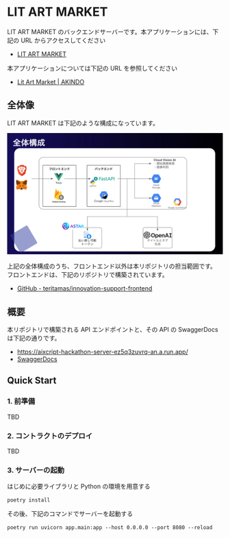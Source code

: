 # LIT ART MARKET

LIT ART MARKET のバックエンドサーバーです。本アプリケーションには、下記の URL からアクセスしてください

- [LIT ART MARKET](https://hackathon-sandbox-389814.web.app/mypage)

本アプリケーションについては下記の URL を参照してください

- [Lit Art Market | AKINDO](https://app.akindo.io/communities/1PLX1jmpPUz2nZJL/products/peRXkK3QziGV6AmJ)

## 全体像

LIT ART MARKET は下記のような構成になっています。

![構成図](./docs/arc.png)

上記の全体構成のうち、フロントエンド以外は本リポジトリの担当範囲です。  
フロントエンドは、下記のリポジトリで構築されています。

- [GitHub - teritamas/innovation-support-frontend](https://github.com/teritamas/innovation-support-frontend)

## 概要

本リポジトリで構築される API エンドポイントと、その API の SwaggerDocs は下記の通りです。

- https://aixcript-hackathon-server-ez5q3zuvrq-an.a.run.app/
- [SwaggerDocs](https://aixcript-hackathon-server-ez5q3zuvrq-an.a.run.app/docs)

## Quick Start

### 1. 前準備

TBD

### 2. コントラクトのデプロイ

TBD

### 3. サーバーの起動

はじめに必要ライブラリと Python の環境を用意する

```sh:
poetry install
```

その後、下記のコマンドでサーバーを起動する

```sh:
poetry run uvicorn app.main:app --host 0.0.0.0 --port 8080 --reload
```
